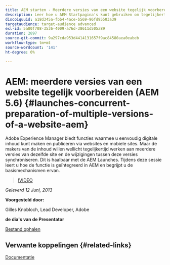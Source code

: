 ```yaml
---
title: AEM starten - Meerdere versies van een website tegelijk voorbereiden (AEM 5.6)
description: Leer hoe u AEM Startpagina's kunt gebruiken om tegelijkertijd te werken aan meerdere versies van dezelfde site en de wijzigingen tussen deze versies te synchroniseren. Ontdek hoe AEM Launches geïntegreerd is in AEM en leer over de basismechanismen ervan.
discoiquuid: a18d345a-fbb4-4ace-b569-96fd95503a39
targetaudience: target-audience advanced
exl-id: 5a80f708-3536-4009-a76d-38611d505a89
duration: 2897
source-git-commit: 9a297cda953d4414131657f9ac84580aea0eabeb
workflow-type: tm+mt
source-wordcount: '141'
ht-degree: 0%

---
```


# AEM: meerdere versies van een website tegelijk voorbereiden (AEM 5.6) {#launches-concurrent-preparation-of-multiple-versions-of-a-website-aem}

Adobe Experience Manager biedt functies waarmee u eenvoudig digitale inhoud kunt maken en publiceren via websites en mobiele sites. Maar de makers van de inhoud willen wellicht tegelijkertijd werken aan meerdere versies van dezelfde site en de wijzigingen tussen deze versies synchroniseren. Dit is haalbaar met de AEM Launches. Tijdens deze sessie leert u hoe de functie is geïntegreerd in AEM en begrijpt u de basismechanismen ervan.

>[!VIDEO](https://video.tv.adobe.com/v/19579/?quality=9)

*Geleverd 12 Juni, 2013*

**Voorgesteld door:**

Gilles Knobloch, Lead Developer, Adobe

**de dia&#39;s van de Presentator**

[Bestand ophalen](assets/2013-06-12-launches-cqgems.pdf)

## Verwante koppelingen {#related-links}

[Documentatie](https://docs.adobe.com/docs/en/cq/current/wcm/launches.html)

<!--
[Get back to the Overview](https://helpx.adobe.com/experience-manager/kt/eseminars/gems/aem-index.html)
-->
